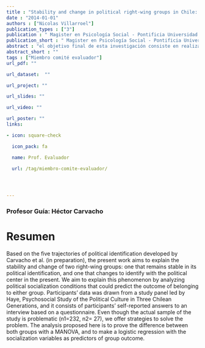 ```yaml
---
title : "Stability and change in political right-wing groups in Chile: understanding the shift among right wingers to the center"
date : "2014-01-01"
authors : ["Nicolas Villarroel"]
publication_types : ["3"]
publication : " Magister en Psicología Social - Pontificia Universidad Católica de Chile. Santiago de Chile"
publication_short : " Magister en Psicología Social - Pontificia Universidad Católica de Chile. Santiago de Chile"
abstract : "el objetivo final de esta investigación consiste en realizar un aporte a la visión que se tiene respecto al compromiso cı́vico juvenil chileno de una manera especı́fica, y desde una aproximación cuantitativa al problema, que sirva como complemento a los estudios previamente realizados sobre este tema, los cuales han sido mayoritariamente de carácter cualitativo (Martı́nez and Cumsille, 2010; Martı́nez et al., 2010, 2012). Esto, con el afán de comprender de mejor manera cómo es que el compromiso cı́vico se da en esta etapa, dándole énfasis a ciertos factores que generan desigualdad a nivel individual, y con ello, generar evidencia que ayude a la generación de instancias y programas que lo fomenten a futuro. Para efectuar los análisis correspondientes se utilizaron los datos provistos por la “Encuesta Jóvenes, Participación y Consumo de Medios” realizada por la Escuela de Perio- dismo de la Universidad Diego Portales en conjunto con Feedback (agencia profesional de encuestas), especı́ficamente sus versiones para el año 2010 y 2014, ambos años posteriores a las últimas elecciones presidenciales en Chile. Este instrumento se prefiere por sobre otros por las temáticas especı́ficas que aborda, y porque cuenta con indicadores claves para medir el compromiso cı́vico de la manera propuesta. Además, cuenta con datos más actualizados en comparación con otras encuestas dirigidas a la juventud chilena, lo que permite visualizar los cambios ocurridos en el último tiempo (a partir de los años 2011-2012)."
abstract_short : ""
tags : ["Miembro comité evaluador"]
url_pdf: ""

url_dataset:  ""

url_project: ""

url_slides: ""

url_video: ""

url_poster: ""
links:

- icon: square-check

  icon_pack: fa

  name: Prof. Evaluador

  url: /tag/miembro-comite-evaluador/




---
```


### Profesor Guía: Héctor Carvacho

# Resumen

Based on the five trajectories of political identification developed by Carvacho et al. (in preparation), the present work aims to explain the stability and change of two right-wing groups: one that remains stable in its political identification, and one that changes to identify with the political center in the present. We aim to explain this phenomenon by analyzing political socialization conditions that could predict the outcome of belonging to either group. Participants’ data was drawn from a study panel led by Haye, Psychosocial Study of the Political Culture in Three Chilean Generations, and it consists of participants’ self-reported answers to an interview based on a questionnaire. Even though the actual sample of the study is problematic (n1=232, n2= 27), we offer strategies to solve the problem. The analysis proposed here is to prove the difference between both groups with a MANOVA, and to make a logistic regression with the socialization variables as predictors of group outcome.
